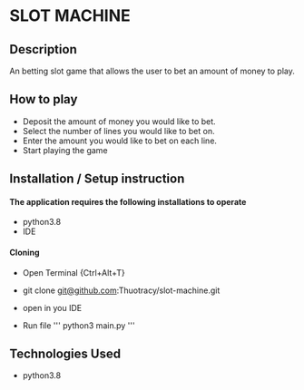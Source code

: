# SLOT MACHINE


## Description
An betting slot game that allows the user to bet an amount of money to play.

##  How to play
* Deposit the amount of money you would like to bet.
* Select the number of lines you would like to bet on.
* Enter the amount you would like to bet on each line.
* Start playing the game


## Installation / Setup instruction

#### The application requires the following installations to operate 
* python3.8
* IDE


#### Cloning

* Open Terminal {Ctrl+Alt+T}

* git clone git@github.com:Thuotracy/slot-machine.git

* open in you IDE

* Run file ''' python3 main.py '''


## Technologies Used
* python3.8

